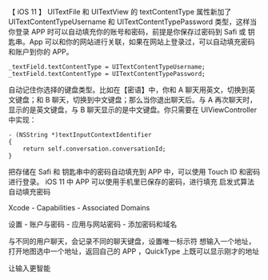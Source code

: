【 iOS 11 】
UITextFile 和 UITextView 的 textContentType 属性新加了 UITextContentTypeUsername 和 UITextContentTypePassword 类型，这样当你登录 APP 时可以自动填充你的账号和密码，前提是你保存过密码到 Safi 或 钥匙串。App 可以和你的网站进行关联，如果在网站上登录过，可以自动填充密码和账户到你的 APP。

```
_textField.textContentType = UITextContentTypeUsername;
_textField.textContentType = UITextContentTypePassword;
```

自动记住你选择的键盘类型。比如在【密语】中，你和 A 聊天用英文，切换到英文键盘；和 B 聊天，切换到中文键盘；那么当你退出聊天后。与 A 再次聊天时，显示的是英文键盘，与 B 聊天显示的是中文键盘。你只需要在 UIViewController 中实现：

```
- (NSString *)textInputContextIdentifier
{
    return self.conversation.conversationId;
}
```

把存储在 Safi 和 钥匙串中的密码自动填充到 APP 中，可以使用 Touch ID 和密码进行登录。
iOS 11 中 APP 可以使用手机里已保存的密码，进行填充
启发式算法 自动填充密码

Xcode - Capabilities - Associated Domains 

设置 - 账户与密码 - 应用与网站密码 - 添加密码和域名

与不同的用户聊天，会记录不同的聊天键盘，设置唯一标示符
想输入一个地址，打开地图选中一个地址，返回自己的 APP ，QuickType 上既可以显示刚才的地址

让输入更智能